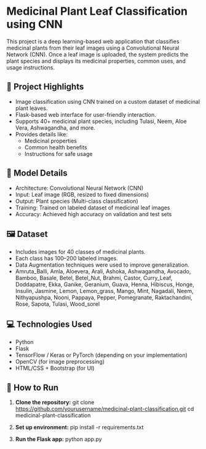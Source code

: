 # Medicinal Plant Leaf Classification using CNN

This project is a deep learning-based web application that classifies medicinal plants from their leaf images using a Convolutional Neural Network (CNN). Once a leaf image is uploaded, the system predicts the plant species and displays its medicinal properties, common uses, and usage instructions.

## 🌿 Project Highlights

- Image classification using CNN trained on a custom dataset of medicinal plant leaves.
- Flask-based web interface for user-friendly interaction.
- Supports 40+ medicinal plant species, including Tulasi, Neem, Aloe Vera, Ashwagandha, and more.
- Provides details like:
  - Medicinal properties
  - Common health benefits
  - Instructions for safe usage

## 🧠 Model Details

- Architecture: Convolutional Neural Network (CNN)
- Input: Leaf image (RGB, resized to fixed dimensions)
- Output: Plant species (Multi-class classification)
- Training: Trained on labeled dataset of medicinal leaf images
- Accuracy: Achieved high accuracy on validation and test sets

## 🖼️ Dataset

- Includes images for 40 classes of medicinal plants.
- Each class has 100–200 labeled images.
- Data Augmentation techniques were used to improve generalization.
- Amruta_Balli, Amla, Aloevera, Arali, Ashoka, Ashwagandha, Avocado, Bamboo, Basale, Betel, Betel_Nut, Brahmi, Castor, Curry_Leaf, Doddapatre, Ekka, Ganike, Geranium, Guava, Henna, Hibiscus, Honge, Insulin, Jasmine, Lemon, Lemon_grass, Mango, Mint, Nagadali, Neem, Nithyapushpa, Nooni, Pappaya, Pepper, Pomegranate, Raktachandini, Rose, Sapota, Tulasi, Wood_sorel


## 💻 Technologies Used

- Python
- Flask
- TensorFlow / Keras or PyTorch (depending on your implementation)
- OpenCV (for image preprocessing)
- HTML/CSS + Bootstrap (for UI)

## 🚀 How to Run

1. **Clone the repository:**
   git clone https://github.com/yourusername/medicinal-plant-classification.git
   cd medicinal-plant-classification
   
2. **Set up environment:**
   pip install -r requirements.txt

3. **Run the Flask app:**
   python app.py

